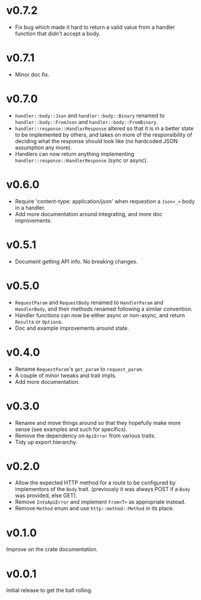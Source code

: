 # v0.7.2

- Fix bug which made it hard to return a valid value from a handler function that didn't accept a body.

# v0.7.1

- Minor doc fix.

# v0.7.0

- `handler::body::Json` and `handler::body::Binary` renamed to `handler::body::FromJson` and `handler::body::FromBinary`.
- `handler::response::HandlerResponse` altered so that it is in a better state to be implemented by others, and takes on more of the responsibility of deciding what the response should look like (no hardcoded JSON assumption any more).
- Handlers can now return anything implementing `handler::response::HandlerResponse` (sync or async).

# v0.6.0

- Require 'content-type: application/json' when requestion a `Json<_>` body in a handler.
- Add more documentation around integrating, and more doc improvements.

# v0.5.1

- Document getting API info. No breaking changes.

# v0.5.0

- `RequestParam` and `RequestBody` renamed to `HandlerParam` and `HandlerBody`, and their methods renamed following a similar convention.
- Handler functions can now be either async or non-async, and return `Result`s or `Option`s.
- Doc and example improvements around state.

# v0.4.0

- Rename `RequestParam`'s `get_param` to `request_param`.
- A couple of minor tweaks and trait impls.
- Add more documentation.

# v0.3.0

- Rename and move things around so that they hopefully make more sense (see examples and such for specifics).
- Remove the dependency on `ApiError` from various traits.
- Tidy up export hierarchy.

# v0.2.0

- Allow the expected HTTP method for a route to be configured by implementors of the `Body` trait. (previously it was always POST if a `Body` was provided, else GET).
- Remove `IntoApiError` and implement `From<T>` as appropriate instead.
- Remove `Method` enum and use `http::method::Method` in its place.

# v0.1.0

Improve on the crate documentation.

# v0.0.1

Initial release to get the ball rolling.